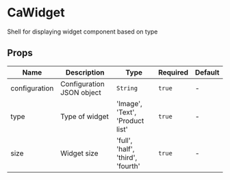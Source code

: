 # CaWidget

Shell for displaying widget component based on type

## Props

<!-- @vuese:CaWidget:props:start -->
|Name|Description|Type|Required|Default|
|---|---|---|---|---|
|configuration|Configuration JSON object|`String`|`true`|-|
|type|Type of widget|'Image', 'Text', 'Product list'|`true`|-|
|size|Widget size|'full', 'half', 'third', 'fourth'|`true`|-|

<!-- @vuese:CaWidget:props:end -->


